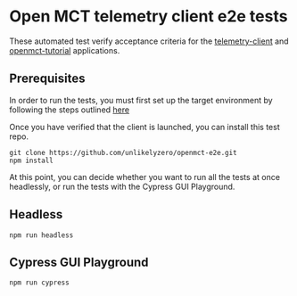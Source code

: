 # Open MCT telemetry client e2e tests

These automated test verify acceptance criteria for the [telemetry-client](https://github.com/shefalijoshi/telemetry-client) and [openmct-tutorial](https://github.com/nasa/openmct-tutorial.git) applications.

## Prerequisites

In order to run the tests, you must first set up the target environment by following the steps
outlined [here](https://github.com/shefalijoshi/telemetry-client#telemetry-client)

Once you have verified that the client is launched, you can install this test repo.

```
git clone https://github.com/unlikelyzero/openmct-e2e.git
npm install
```

At this point, you can decide whether you want to run all the tests at once headlessly, or run the
tests with the Cypress GUI Playground.

## Headless

```
npm run headless
```

## Cypress GUI Playground

```
npm run cypress
```

